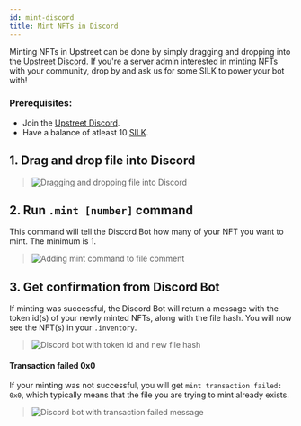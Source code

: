 ```yaml
---
id: mint-discord
title: Mint NFTs in Discord
---
```


Minting NFTs in Upstreet can be done by simply dragging and dropping into the [Upstreet Discord](https://discord.gg/upstreet). If you're a server admin interested in minting NFTs with your community, drop by and ask us for some SILK to power your bot with!

### Prerequisites:
- Join the [Upstreet Discord](https://discord.gg/upstreet).
- Have a balance of atleast 10 [SILK](../market/silk-guide.md).

## 1. Drag and drop file into Discord

> ![Dragging and dropping file into Discord](/img/discord-mint-1.jpg)

## 2. Run `.mint [number]` command
This command will tell the Discord Bot how many of your NFT you want to mint. The minimum is 1.

> ![Adding mint command to file comment](/img/discord-mint-2.jpg)

## 3. Get confirmation from Discord Bot
If minting was successful, the Discord Bot will return a message with the token id(s) of your newly minted NFTs, along with the file hash. You will now see the NFT(s) in your `.inventory`.

> ![Discord bot with token id and new file hash](/img/discord-mint-3.jpg)

#### Transaction failed 0x0

If your minting was not successful, you will get `mint transaction failed: 0x0`, which typically means that the file you are trying to mint already exists.

> ![Discord bot with transaction failed message](/img/discord-mint-4.jpg)
